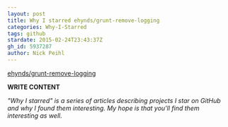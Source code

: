 ```yaml
---
layout: post
title: Why I starred ehynds/grunt-remove-logging
categories: Why-I-Starred
tags: github
stardate: 2015-02-24T23:43:37Z
gh_id: 5937287
author: Nick Peihl
---
```


[ehynds/grunt-remove-logging](https://github.com/ehynds/grunt-remove-logging)

**WRITE CONTENT**

*"Why I starred" is a series of articles describing projects I star on GitHub and why I found them interesting. My hope is that you'll find them interesting as well.*

